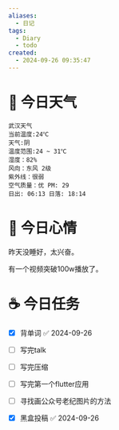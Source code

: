 ```yaml
---
aliases:
  - 日记
tags:
  - Diary
  - todo
created:
  - 2024-09-26 09:35:47
---
```

# 🌅 今日天气

``` 
武汉天气
当前温度:24℃
天气:阴
温度范围:24 ~ 31℃
湿度：82%
风向：东风 2级
紫外线：很弱
空气质量：优 PM: 29
日出: 06:13 日落: 18:14
```

# 🍋 今日心情

昨天没睡好，太兴奋。

有一个视频突破100w播放了。

# ☕ 今日任务

- [x] 背单词 ✅ 2024-09-26
- [ ] 写完talk
- [ ] 写完压缩
- [ ] 写完第一个flutter应用
- [ ] 寻找画公众号老纪图片的方法
- [x] 黑盒投稿 ✅ 2024-09-26


